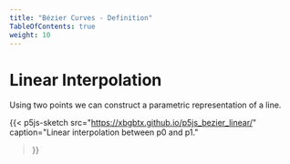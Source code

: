```yaml
---
title: "Bézier Curves - Definition"
TableOfContents: true
weight: 10
---
```


# Linear Interpolation

Using two points we can construct a parametric representation of
a line.

{{< p5js-sketch 
   src="https://xbgbtx.github.io/p5js_bezier_linear/" 
   caption="Linear interpolation between p0 and p1."
>}}
